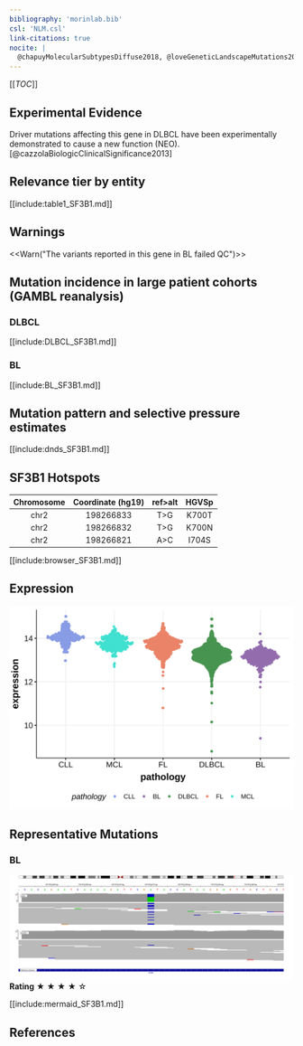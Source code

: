```yaml
---
bibliography: 'morinlab.bib'
csl: 'NLM.csl'
link-citations: true
nocite: |
  @chapuyMolecularSubtypesDiffuse2018, @loveGeneticLandscapeMutations2012, @reddyGeneticFunctionalDrivers2017, 
---
```

[[_TOC_]]



## Experimental Evidence

Driver mutations affecting this gene in DLBCL have been experimentally demonstrated to cause a new function (NEO).[@cazzolaBiologicClinicalSignificance2013]

## Relevance tier by entity

[[include:table1_SF3B1.md]]

## Warnings

<<Warn("The variants reported in this gene in BL failed QC")>>

## Mutation incidence in large patient cohorts (GAMBL reanalysis)

### DLBCL
[[include:DLBCL_SF3B1.md]]

### BL
[[include:BL_SF3B1.md]]

## Mutation pattern and selective pressure estimates

[[include:dnds_SF3B1.md]]

## SF3B1 Hotspots

| Chromosome |Coordinate (hg19) | ref>alt | HGVSp | 
 | :---:| :---: | :--: | :---: |
| chr2 | 198266833 | T>G | K700T |
| chr2 | 198266832 | T>G | K700N |
| chr2 | 198266821 | A>C | I704S |

[[include:browser_SF3B1.md]]

## Expression
![](images/gene_expression/SF3B1_by_pathology.svg)
<!-- ORIGIN: loveGeneticLandscapeMutations2012 -->
<!-- BL: loveGeneticLandscapeMutations2012 -->

## Representative Mutations

### BL

![](primary/Love_SF3B1.svg)
**Rating**
&starf; &starf; &starf; &starf; &star;


[[include:mermaid_SF3B1.md]]

## References

